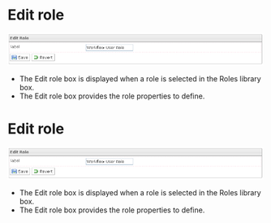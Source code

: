 <!--
created_at: '2012-03-29 16:30:22'
updated_at: '2013-03-13 14:34:02'
authors:
    - 'Jérôme Bogaerts'
contributors:
    - 'Franck Gismondi'
tags:
    - 'Manage Roles'
-->

Edit role
=========

![](../resources/roles-edit.png)

-   The Edit role box is displayed when a role is selected in the Roles library box.
-   The Edit role box provides the role properties to define.

Edit role
=========

![](../resources/roles-edit.png)

-   The Edit role box is displayed when a role is selected in the Roles library box.
-   The Edit role box provides the role properties to define.



